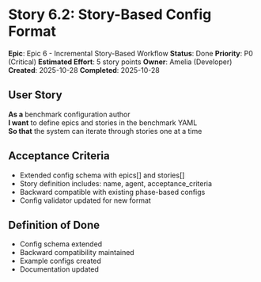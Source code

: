 # Story 6.2: Story-Based Config Format

**Epic**: Epic 6 - Incremental Story-Based Workflow
**Status**: Done
**Priority**: P0 (Critical)
**Estimated Effort**: 5 story points
**Owner**: Amelia (Developer)
**Created**: 2025-10-28
**Completed**: 2025-10-28

## User Story

**As a** benchmark configuration author  
**I want** to define epics and stories in the benchmark YAML  
**So that** the system can iterate through stories one at a time

## Acceptance Criteria

- Extended config schema with epics[] and stories[]
- Story definition includes: name, agent, acceptance_criteria
- Backward compatible with existing phase-based configs
- Config validator updated for new format

## Definition of Done

- Config schema extended
- Backward compatibility maintained
- Example configs created
- Documentation updated
